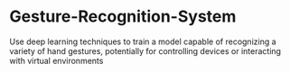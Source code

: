# Gesture-Recognition-System
Use deep learning techniques to train a model capable of recognizing a variety of hand gestures, potentially for controlling devices or interacting with virtual environments
